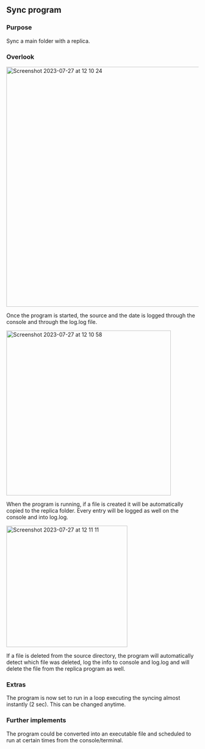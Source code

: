 ## Sync program 

### Purpose

Sync a main folder with a replica. 

### Overlook 

<img width="627" alt="Screenshot 2023-07-27 at 12 10 24" src="https://github.com/StefanIancu/projects/assets/124818078/cc10741a-1dac-42f6-9758-b167cce91ca3">

Once the program is started, the source and the date is logged through the console and through the log.log file. 

<img width="431" alt="Screenshot 2023-07-27 at 12 10 58" src="https://github.com/StefanIancu/projects/assets/124818078/27fddb3c-0a78-4bdb-a044-93d78bd94961">

When the program is running, if a file is created it will be automatically copied to the replica folder. 
Every entry will be logged as well on the console and into log.log. 

<img width="317" alt="Screenshot 2023-07-27 at 12 11 11" src="https://github.com/StefanIancu/projects/assets/124818078/a4565bac-1411-462c-b601-2fa4eaef3cc6">

If a file is deleted from the source directory, the program will automatically detect which file was deleted, log the info to console and log.log and will delete the file from the replica program as well. 

### Extras

The program is now set to run in a loop executing the syncing almost instantly (2 sec). This can be changed anytime. 

### Further implements

The program could be converted into an executable file and scheduled to run at certain times from the console/terminal. 
